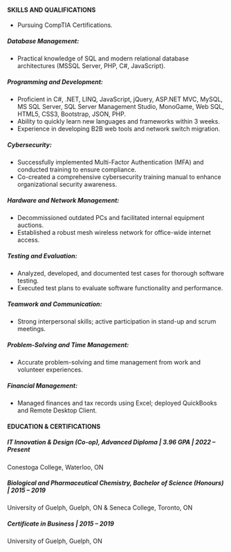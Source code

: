 #### SKILLS AND QUALIFICATIONS
-	Pursuing CompTIA Certifications.

##### Database Management:
  - Practical knowledge of SQL and modern relational database architectures (MSSQL Server, PHP, C#, JavaScript).

##### Programming and Development:
  - Proficient in C#, .NET, LINQ, JavaScript, jQuery, ASP.NET MVC, MySQL, MS SQL Server, SQL Server Management Studio, MonoGame, Web SQL, HTML5, CSS3, Bootstrap, JSON, PHP.
  - Ability to quickly learn new languages and frameworks within 3 weeks.
  - Experience in developing B2B web tools and network switch migration.
  
##### Cybersecurity:
  - Successfully implemented Multi-Factor Authentication (MFA) and conducted training to ensure compliance.
  - Co-created a comprehensive cybersecurity training manual to enhance organizational security awareness.
  
##### Hardware and Network Management:
  - Decommissioned outdated PCs and facilitated internal equipment auctions.
  - Established a robust mesh wireless network for office-wide internet access.
  
##### Testing and Evaluation:
  - Analyzed, developed, and documented test cases for thorough software testing.
  - Executed test plans to evaluate software functionality and performance.

##### Teamwork and Communication:
  - Strong interpersonal skills; active participation in stand-up and scrum meetings.
  
##### Problem-Solving and Time Management:
  - Accurate problem-solving and time management from work and volunteer experiences.
  
##### Financial Management:
  - Managed finances and tax records using Excel; deployed QuickBooks and Remote Desktop Client.

#### EDUCATION & CERTIFICATIONS
##### IT Innovation & Design (Co-op), Advanced Diploma | 3.96 GPA | 2022 – Present
Conestoga College, Waterloo, ON

##### Biological and Pharmaceutical Chemistry, Bachelor of Science (Honours) | 2015 – 2019
University of Guelph, Guelph, ON & Seneca College, Toronto, ON

##### Certificate in Business | 2015 – 2019
University of Guelph, Guelph, ON
